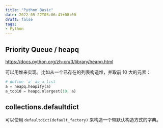 ```yaml
---
title: "Python Basic"
date: 2022-05-22T03:06:41+08:00
draft: false
tags:
- Python
---
```


## Priority Queue / heapq

https://docs.python.org/zh-cn/3/library/heapq.html

可以用堆来实现。比如从一个已存在的列表构造堆，并取前 10 大的元素：

```python
# define `a` as a list
a = heapq.heapify(a)
a_top10 = heapq.nlargest(10, a)
```

## collections.defaultdict

可以使用 `defaultdict(default_factory)` 来构造一个带默认构造方式的字典。
